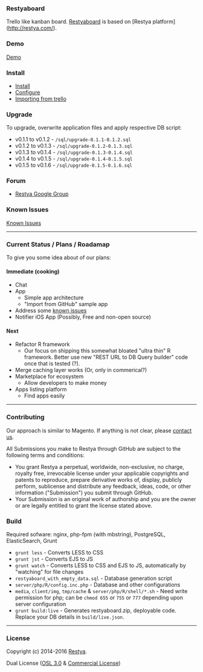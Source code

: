 ### Restyaboard

Trello like kanban board. [Restyaboard](http://restya.com/board/) is based on [Restya platform] (http://restya.com/).

### Demo

[Demo](http://restya.com/board/demo.html)

### Install

* [Install](http://restya.com/board/install.html)
* [Configure](http://restya.com/board/install.html#configure)
* [Importing from trello](http://restya.com/board/install.html#import-trello)

### Upgrade

To upgrade, overwrite application files and apply respective DB script:

*  v0.1.1 to v0.1.2 - `/sql/upgrade-0.1.1-0.1.2.sql`
*  v0.1.2 to v0.1.3 - `/sql/upgrade-0.1.2-0.1.3.sql`
*  v0.1.3 to v0.1.4 - `/sql/upgrade-0.1.3-0.1.4.sql`
*  v0.1.4 to v0.1.5 - `/sql/upgrade-0.1.4-0.1.5.sql`
*  v0.1.5 to v0.1.6 - `/sql/upgrade-0.1.5-0.1.6.sql`

### Forum

* [Restya Google Group](https://groups.google.com/d/forum/restya)

### Known Issues

[Known Issues](http://restya.com/board/issues.html)

------------

### Current Status / Plans / Roadamap

To give you some idea about of our plans:

#### Immediate (cooking)

* Chat
* App
  * Simple app architecture
  * "Import from GitHub" sample app
* Address some [known issues](http://restya.com/board/issues.html)
* Notifier iOS App (Possibly, Free and non-open source)


#### Next

* Refactor R framework
  * Our focus on shipping this somewhat bloated "ultra thin" R framework. Better use new "REST URL to DB Query builder" code once that is tested (?).
* Merge caching layer works (Or, only in commerical?)
* Marketplace for ecosystem
  * Allow developers to make money
* Apps listing platform
  * Find apps easily

------------

### Contributing

Our approach is similar to Magento. If anything is not clear, please [contact us](http://restya.com/contact.html?category=contributing).

All Submissions you make to Restya through GitHub are subject to the following terms and conditions:

* You grant Restya a perpetual, worldwide, non-exclusive, no charge, royalty free, irrevocable license under your applicable copyrights and patents to reproduce, prepare derivative works of, display, publicly perform, sublicense and distribute any feedback, ideas, code, or other information ("Submission") you submit through GitHub.
* Your Submission is an original work of authorship and you are the owner or are legally entitled to grant the license stated above.



### Build

Required sofware: nginx, php-fpm (with mbstring), PostgreSQL, ElasticSearch, Grunt

* `grunt less` - Converts LESS to CSS
* `grunt jst` - Converts EJS to JS
* `grunt watch` - Converts LESS to CSS and EJS to JS, automatically by "watching" for file changes
* `restyaboard_with_empty_data.sql` - Database generation script 
* `server/php/R/config.inc.php` - Database and other configurations
* `media`, `client/img`, `tmp/cache` & `server/php/R/shell/*.sh` - Need write permission for php; can be `chmod 655` or `755` or `777` depending upon server configuration
* `grunt build:live` - Generates restyaboard.zip, deployable code. Replace your DB details in `build/live.json`.

------------

### License

Copyright (c) 2014-2016 [Restya](http://restya.com/).

Dual License ([OSL 3.0](LICENSE.txt) & [Commercial License](http://restya.com/contact.html))
